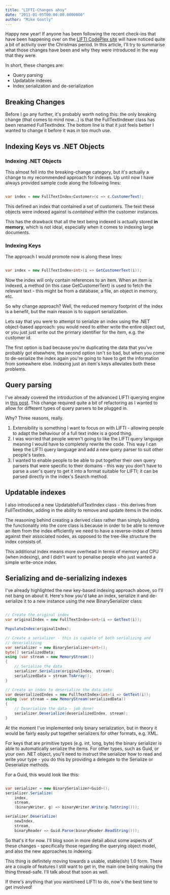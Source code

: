 ```yaml
---
title: "LIFTI-Changes ahoy"
date: "2011-01-05T00:00:00.0000000"
author: "Mike Goatly"
---
```

Happy new year\! If anyone has been following the recent
check\-ins that have been happening over on the [LIFTI CodePlex
site](http://lifti.codeplex.com/) will have noticed quite a bit of activity over the
Christmas period\. In this article\, I'll try to summarise what those
changes have been and why they were introduced in the way that they
were\.

In short\, these changes are:

- Query parsing
- Updatable indexes
- Index serialization and de\-serialization

## Breaking Changes

Before I go any further\, it's probably
worth noting this: the only breaking change \(that comes to mind
now…\) is that the FullTextIndexer class has been renamed
FullTextIndex\. The bottom line is that it just feels better I
wanted to change it before it was in too much use\.

## Indexing Keys vs \.NET Objects

### Indexing \.NET Objects

This almost fell into the
breaking\-change category\, but it's actually a change to my
recommended approach for indexes\. Up until now I have always
provided sample code along the following lines:

``` csharp

var index = new FullTextIndex<Customer>(c => c.CustomerText);
```
This defined an index that contained a
set of customers\. The text these objects were indexed against is
*contained within* the customer instances\.

This has the drawback that all the
text being indexed is actually stored **in memory**\,
which is not ideal\, especially when it comes to indexing large
documents\.

### Indexing Keys

The approach I would promote now is
along these lines:

``` csharp

var index = new FullTextIndex<int>(i => GetCustomerText(i));
```
Now the index will only contain
references to an item\. When an item is indexed\, a method \(in this
case GetCustomerText\) is used to fetch the relevant text \- this
might be from a database\, a file\, an object in memory\, etc\.

So why change approach? Well\, the
reduced memory footprint of the index is a benefit\, but the main
reason is to support serialization\.

Lets say that you were to attempt to
serialize an index using the \.NET object\-based approach: you would
need to either write the entire object out\, or you just just write
out the primary identifier for the item\, e\.g\. the customer id\.

The first option is bad because you're
duplicating the data that you've probably got elsewhere\, the second
option isn't so bad\, but when you come to de\-serialize the index
again you're going to have to get the information from somewhere
else\. Indexing just an item's keys alleviates both these
problems\.

## Query parsing

I've already covered the introduction
of the advanced LIFTI querying engine in [this post](/2010/12/24/advanced-querying-with-lifti.aspx)\. This change required quite a bit of
refactoring as I wanted to allow for different types of query
parsers to be plugged in\.

Why? Three reasons\, really\.

1. Extensibility is something I want to
focus on with LIFTI \- allowing people to adapt the behaviour of a
full text index is a good thing\.
1. I was worried that people weren't
going to like the LIFTI query language meaning I would have to
completely rewrite the code\. This way I can keep the LIFTI query
language and add a new query parser to suit other people's
tastes\.
1. I wanted to enable people to be able
to put together their own query parsers that were specific to their
domains \- this way you don't have to parse a user's query to get it
into a format suitable for LIFTI; it can be parsed directly in the
index's Search method\.

## Updatable indexes

I also introduced a new
UpdatableFullTextIndex class \- this derives from FullTextIndex\,
adding in the ability to remove and update items in the index\.

The reasoning behind creating a
derived class rather than simply building the functionality into
the core class is because in order to be able to remove an item
from the index efficiently we need to have a reverse\-index of items
against their associated nodes\, as opposed to the tree\-like
structure the index consists of\.

This additional index means more
overhead in terms of memory and CPU \(when indexing\)\, and I didn't
want to penalise people who just wanted a simple write\-once
index\.

## Serializing and de\-serializing indexes

I've already highlighted the new key\-based indexing approach
above\, so I'll not bang on about it\. Here's how you'd take an
index\, serialize it and de\-serialize it to a new instance using the
new BinarySerializer class:

``` csharp

// Create the original index
var originalIndex = new FullTextIndex<int>(i => GetText(i));

PopulateIndex(originalIndex);

// Create a serializer - this is capable of both serializing and 
// deserializing
var serializer = new BinarySerializer<int>();
byte[] serializedData;
using (var stream = new MemoryStream())
{
    // Serialize the data
    serializer.Serialize(originalIndex, stream);
    serializedData = stream.ToArray();
}

// Create an index to deserialize the data into
var deserializedIndex = new FullTextIndex<int>(i => GetText(i));
using (var stream = new MemoryStream(serializedData))
{
    // Deserialize the data - job done!
    serializer.Deserialize(deserializedIndex, stream);
}
```
At the moment I've implemented only binary serialization\, but in
theory it would be fairly easily put together serializers for other
formats\, e\.g\. XML\.

For keys that are primitive types \(e\.g\. int\, long\, byte\) the
binary serializer is able to automatically serialize the items\. For
other types\, such as Guid\, or your own \.NET object\, you'll need to
instruct the serializer how to read and write your type \- you do
this by providing a delegate to the Serialize or Deserialize
methods\.

For a Guid\, this would look like this:

``` csharp

var serializer = new BinarySerializer<Guid>();
serializer.Serialize(
    index, 
    stream, 
    (binaryWriter, g) => binaryWriter.Write(g.ToString()));

serializer.Deserialize(
    newIndex,
    stream,
    binaryReader => Guid.Parse(binaryReader.ReadString()));
```
So that's it for now\. I'll blog soon in more detail about some
aspects of these changes \- specifically those regarding the
querying object model\, and also the new approaches to indexing\.

This thing is definitely moving towards a usable\, stable\(ish\)
1\.0 form\. There are a couple of features I still want to get in\,
the main one being making the thing thread\-safe\. I'll talk about
that soon as well\.

If there's anything that you want/need LIFTI to do\, now's the
best time to get involved\!

